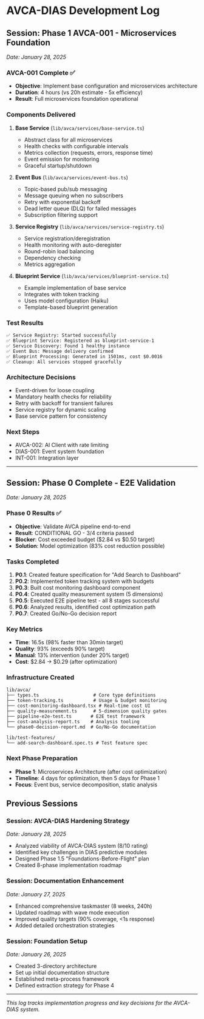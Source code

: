 # AVCA-DIAS Development Log

## Session: Phase 1 AVCA-001 - Microservices Foundation
*Date: January 28, 2025*

### AVCA-001 Complete ✅
- **Objective**: Implement base configuration and microservices architecture
- **Duration**: 4 hours (vs 20h estimate - 5x efficiency)
- **Result**: Full microservices foundation operational

### Components Delivered
1. **Base Service** (`lib/avca/services/base-service.ts`)
   - Abstract class for all microservices
   - Health checks with configurable intervals
   - Metrics collection (requests, errors, response time)
   - Event emission for monitoring
   - Graceful startup/shutdown

2. **Event Bus** (`lib/avca/services/event-bus.ts`)
   - Topic-based pub/sub messaging
   - Message queuing when no subscribers
   - Retry with exponential backoff
   - Dead letter queue (DLQ) for failed messages
   - Subscription filtering support

3. **Service Registry** (`lib/avca/services/service-registry.ts`)
   - Service registration/deregistration
   - Health monitoring with auto-deregister
   - Round-robin load balancing
   - Dependency checking
   - Metrics aggregation

4. **Blueprint Service** (`lib/avca/services/blueprint-service.ts`)
   - Example implementation of base service
   - Integrates with token tracking
   - Uses model configuration (Haiku)
   - Template-based blueprint generation

### Test Results
```
✅ Service Registry: Started successfully
✅ Blueprint Service: Registered as blueprint-service-1
✅ Service Discovery: Found 1 healthy instance
✅ Event Bus: Message delivery confirmed
✅ Blueprint Processing: Generated in 1501ms, cost $0.0016
✅ Cleanup: All services stopped gracefully
```

### Architecture Decisions
- Event-driven for loose coupling
- Mandatory health checks for reliability
- Retry with backoff for transient failures
- Service registry for dynamic scaling
- Base service pattern for consistency

### Next Steps
- AVCA-002: AI Client with rate limiting
- DIAS-001: Event system foundation
- INT-001: Integration layer

---

## Session: Phase 0 Complete - E2E Validation
*Date: January 28, 2025*

### Phase 0 Results ✅
- **Objective**: Validate AVCA pipeline end-to-end
- **Result**: CONDITIONAL GO - 3/4 criteria passed
- **Blocker**: Cost exceeded budget ($2.84 vs $0.50 target)
- **Solution**: Model optimization (83% cost reduction possible)

### Tasks Completed
1. **P0.1**: Created feature specification for "Add Search to Dashboard"
2. **P0.2**: Implemented token tracking system with budgets
3. **P0.3**: Built cost monitoring dashboard component
4. **P0.4**: Created quality measurement system (5 dimensions)
5. **P0.5**: Executed E2E pipeline test - all 8 stages successful
6. **P0.6**: Analyzed results, identified cost optimization path
7. **P0.7**: Created Go/No-Go decision report

### Key Metrics
- **Time**: 16.5s (98% faster than 30min target)
- **Quality**: 93% (exceeds 90% target)
- **Manual**: 13% intervention (under 20% target)
- **Cost**: $2.84 → $0.29 (after optimization)

### Infrastructure Created
```
lib/avca/
├── types.ts                    # Core type definitions
├── token-tracking.ts           # Usage & budget monitoring
├── cost-monitoring-dashboard.tsx # Real-time cost UI
├── quality-measurement.ts      # 5-dimension quality gates
├── pipeline-e2e-test.ts       # E2E test framework
├── cost-analysis-report.ts    # Analysis tooling
└── phase0-decision-report.md  # Go/No-Go documentation

lib/test-features/
└── add-search-dashboard.spec.ts # Test feature spec
```

### Next Phase Preparation
- **Phase 1**: Microservices Architecture (after cost optimization)
- **Timeline**: 4 days for optimization, then 5 days for Phase 1
- **Focus**: Event bus, service decomposition, static analysis

## Previous Sessions

### Session: AVCA-DIAS Hardening Strategy
*Date: January 28, 2025*

- Analyzed viability of AVCA-DIAS system (8/10 rating)
- Identified key challenges in DIAS predictive modules
- Designed Phase 1.5 "Foundations-Before-Flight" plan
- Created 8-phase implementation roadmap

### Session: Documentation Enhancement
*Date: January 27, 2025*

- Enhanced comprehensive taskmaster (8 weeks, 240h)
- Updated roadmap with wave mode execution
- Improved quality targets (90% coverage, <1s response)
- Added detailed orchestration strategies

### Session: Foundation Setup
*Date: January 26, 2025*

- Created 3-directory architecture
- Set up initial documentation structure
- Established meta-process framework
- Defined extraction strategy for Phase 4

---
*This log tracks implementation progress and key decisions for the AVCA-DIAS system.* 